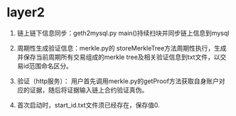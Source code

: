 # layer2

1. 链上链下信息同步：geth2mysql.py main()持续扫块并同步链上信息到mysql

2. 周期性生成验证信息：merkle.py的 storeMerkleTree方法周期性执行，生成并保存当前周期所有交易组成的merkle tree及相关验证信息到txt文件，以交易id范围命名区分。

3. 验证（http服务）： 用户首先调用merkle.py的getProof方法获取自身账户对应的证据，随后将证据输入链上合约验证真伪。

4. 首次启动时，start_id.txt文件须已经存在，保存值0.
